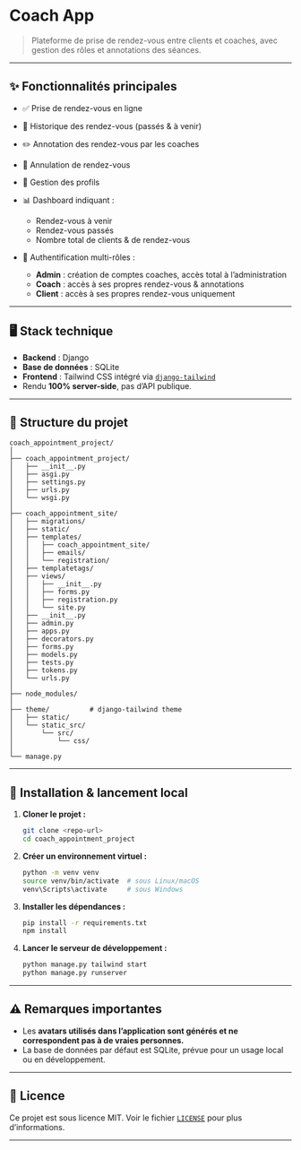 # Coach App

> Plateforme de prise de rendez-vous entre clients et coaches, avec gestion des rôles et annotations des séances.

---

## ✨ Fonctionnalités principales

* ✅ Prise de rendez-vous en ligne
* 📅 Historique des rendez-vous (passés & à venir)
* ✏️ Annotation des rendez-vous par les coaches
* 🔄 Annulation de rendez-vous
* 👤 Gestion des profils
* 📊 Dashboard indiquant :

  * Rendez-vous à venir
  * Rendez-vous passés
  * Nombre total de clients & de rendez-vous
* 🔐 Authentification multi-rôles :

  * **Admin** : création de comptes coaches, accès total à l’administration
  * **Coach** : accès à ses propres rendez-vous & annotations
  * **Client** : accès à ses propres rendez-vous uniquement

---

## 🖥️ Stack technique

* **Backend** : Django
* **Base de données** : SQLite
* **Frontend** : Tailwind CSS intégré via [`django-tailwind`](https://django-tailwind.readthedocs.io/)
* Rendu **100% server-side**, pas d’API publique.

---

## 📂 Structure du projet

```
coach_appointment_project/
│
├── coach_appointment_project/
│   ├── __init__.py
│   ├── asgi.py
│   ├── settings.py
│   ├── urls.py
│   └── wsgi.py
│
├── coach_appointment_site/
│   ├── migrations/
│   ├── static/
│   ├── templates/
│   │   ├── coach_appointment_site/
│   │   ├── emails/
│   │   └── registration/
│   ├── templatetags/
│   ├── views/
│   │   ├── __init__.py
│   │   ├── forms.py
│   │   ├── registration.py
│   │   └── site.py
│   ├── __init__.py
│   ├── admin.py
│   ├── apps.py
│   ├── decorators.py
│   ├── forms.py
│   ├── models.py
│   ├── tests.py
│   ├── tokens.py
│   └── urls.py
│
├── node_modules/
│
├── theme/          # django-tailwind theme
│   ├── static/
│   └── static_src/
│       └── src/
│           └── css/
│
└── manage.py
```

---

## 🚀 Installation & lancement local

1. **Cloner le projet :**

   ```bash
   git clone <repo-url>
   cd coach_appointment_project
   ```

2. **Créer un environnement virtuel :**

   ```bash
   python -m venv venv
   source venv/bin/activate  # sous Linux/macOS
   venv\Scripts\activate     # sous Windows
   ```

3. **Installer les dépendances :**

   ```bash
   pip install -r requirements.txt
   npm install
   ```

6. **Lancer le serveur de développement :**

   ```bash
   python manage.py tailwind start
   python manage.py runserver
   ```

---

## ⚠️ Remarques importantes

* Les **avatars utilisés dans l’application sont générés et ne correspondent pas à de vraies personnes.**
* La base de données par défaut est SQLite, prévue pour un usage local ou en développement.

---

## 📝 Licence

Ce projet est sous licence MIT.
Voir le fichier [`LICENSE`](LICENSE) pour plus d’informations.

---
